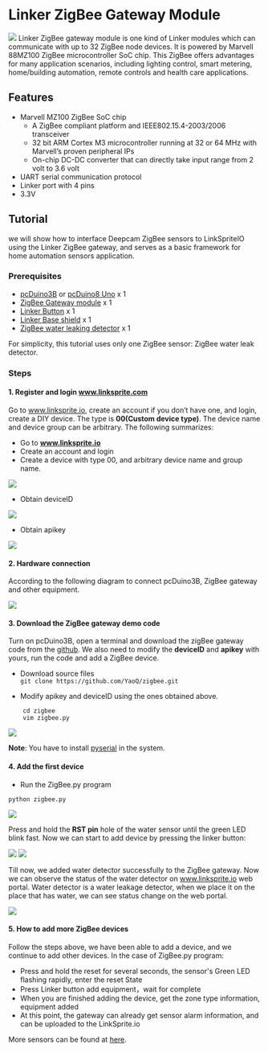 # Linker ZigBee Gateway Module

![](http://openhapp.com/wp-content/uploads/2016/05/zigbee-6-768x470.jpg)
Linker ZigBee gateway module is one kind of Linker modules which can communicate with up to 32 ZigBee node devices. It is powered by Marvell 88MZ100 ZigBee microcontroller SoC chip. This ZigBee offers advantages for many application scenarios, including lighting control, smart metering, home/building automation, remote controls and health care applications.

## Features
* Marvell MZ100 ZigBee SoC chip
	* A ZigBee compliant platform and IEEE802.15.4-2003/2006 transceiver
	* 32 bit ARM Cortex M3 microcontroller running at 32 or 64 MHz with Marvell’s proven peripheral IPs 
	* On-chip DC-DC converter that can directly take input range from 2 volt to 3.6 volt 
* UART serial communication protocol
* Linker port with 4 pins
* 3.3V

## Tutorial
we will show how to interface Deepcam ZigBee sensors to LinkSpriteIO using the Linker ZigBee gateway, and serves as a basic framework for home automation sensors application.


### Prerequisites
* [pcDuino3B](http://store.cutedigi.com/pcduino3b-a20-single-board-computer-supports-arduino-programming-with-gbps-mac/) or [pcDuino8 Uno](http://store.cutedigi.com/pcduino8-uno-8-core-single-board-computer-arduino-headers-ubuntu-android/) x 1  
* [ZigBee Gateway module](http://store.cutedigi.com/linker-zigbee-module-for-deepcam-zigbee-sensors/) x 1 
* [Linker Button](http://store.cutedigi.com/button-module-of-linker-kit-for-pcduino-arduino/) x 1  
* [Linker Base shield](http://store.cutedigi.com/base-shield-of-linker-kit-for-pcduino-arduino/) x 1
* [ZigBee water leaking detector](http://store.cutedigi.com/water-detector/) x 1


For simplicity, this tutorial uses only one ZigBee sensor: ZigBee water leak detector.

### Steps

#### 1. Register and login www.linksprite.com
Go to www.linksprite.io, create an account if you don’t have one, and login, create a DIY device. The type is **00(Custom device type)**. The device name and device group can be arbitrary.  The following summarizes:

* Go to **www.linksprite.io**
* Create an account and login
* Create a device with type 00, and arbitrary device name and group name.

![](picture/1.png)

* Obtain deviceID

![](picture/2.png)

* Obtain apikey

![](picture/3.png)

#### 2. Hardware connection
According to the following diagram to connect pcDuino3B, ZigBee gateway and other equipment.

![](picture/4.png) 

#### 3. Download the ZigBee gateway demo code
Turn on pcDuino3B, open a terminal and download the zigBee gateway code from the [github](https://github.com/YaoQ/zigbee.git). We also need to modify the **deviceID** and **apikey** with yours, run the code and add a ZigBee device.

* Download source files  
`git clone https://github.com/YaoQ/zigbee.git`

* Modify apikey and deviceID using the ones obtained above.
 
```
	cd zigbee           
	vim zigbee.py  
```  

![](picture/5.png)

**Note**: You have to install [pyserial](pyserial) in the system.

#### 4. Add the first device  

* Run the ZigBee.py program  
```
python zigbee.py   
```  
![](picture/6.png)  

Press and hold the **RST pin** hole of the water sensor until the green LED blink fast.  Now we can start to add device by pressing the linker button:

![](picture/7.png) 
![](picture/8.png)  

Till now, we added water detector successfully to the ZigBee gateway. Now we can observe the status of the water detector on www.linksprite.io web portal. Water detector is a water leakage detector, when we place it on the place that has water, we can see status change on the web portal.

![](picture/9.png)

#### 5. How to add more ZigBee devices
Follow the steps above, we have been able to add a device, and we continue to add other devices. In the case of ZigBee.py program:

* Press and hold the reset for several seconds, the sensor's Green LED flashing rapidly, enter the reset State
* Press Linker button add equipment，wait for complete
* When you are finished adding the device, get the zone type information, equipment added
* At this point, the gateway can already get sensor alarm information, and can be uploaded to the LinkSprite.io

More sensors can be found at [here](http://store.cutedigi.com/sensor/).

